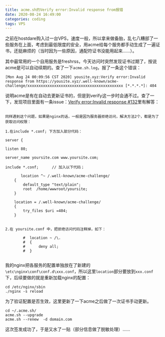 ```yaml
---
title: acme.sh的Verify error:Invalid response from报错
date: 2020-08-24 16:49:00
categories: coding
tags: VPS 
---
```


之前在hostdare购入过一台VPS，速度一般，所以拿来做备胎，乱七八糟部了一些服务在上面，考虑到最低限度的安全，用acme给每个服务都手动生成了一遍证书，还挺麻烦的（当时因为一些原因，通配符证书没能用起来……）。

其中最常用的一个自用服务是freshrss，今天访问时突然发现证书过期了，按说acme是可以自动续期的。查了一下`acme.sh.log`，报了一条这个错误：

<!-- more -->

```
[Mon Aug 24 00:09:56 CST 2020] yousite.xyz:Verify error:Invalid response from https://yousite.xyz/.well-known/acme-challenge/xxxxxxxxxxxxxxxxxxxxxxxxxxxxxxxxxxxxxxxxxxx [*.*.*.*]: 404
```

说明acme是有在自动去更新证书的，但是到verify这一步时会通不过。查了一下，发现项目里面有一条issue：[Verify error:Invalid response #132][1]里有解答：

```

同样遇到这个问题，如果是nginx的话，一般是因为服务器拒绝访问，解决方法2个，都是为了获取访问权限：

1.在include *.conf; 下方加入部分代码：

server {

listen 80;

server_name yoursite.com www.yoursite.com;

include *.conf;      // 加入以下代码；

       location ^~ /.well-known/acme-challenge/ 
    {
        default_type "text/plain";
        root  /home/wwwroot/yoursite;
    }
    
    location = /.well-known/acme-challenge/ 
    {
        try_files $uri =404;
    }
    

2.在 yoursite.conf 中，把拒绝访问代码注释掉，如下：

        #  location ~ /\.
        #  {
        #      deny all;
        #  }


```

我的nginx把各服务的配置单独放在了新建的`\etc\nginx\conf\conf.d\xxx.conf`，所以这里`location`部分要放到`xxx.conf`下，后续要做的就是重新加载nginx的配置：

```
cd /etc/nginx/sbin
./nginx -s reload
```

为了验证配置是否生效，这里更新了一下acme之后做了一次证书手动更新。

```
cd ~/.acme.sh/
acme.sh --upgrade
acme.sh --renew  -d domain.com 
```

这次签发成功了，于是又水了一贴（部分信息做了脱敏处理）……

[1]: https://github.com/acmesh-official/acme.sh/issues/132 "Verify error:Invalid response #132"
